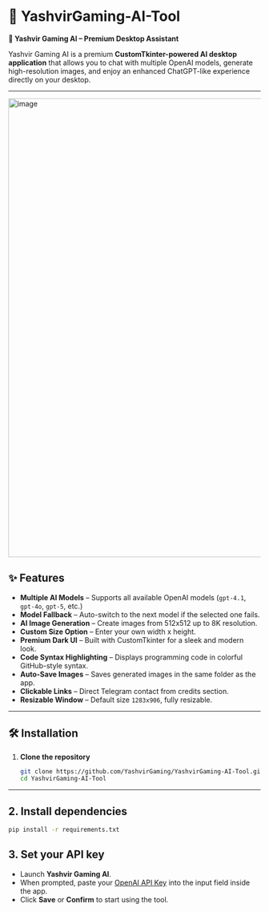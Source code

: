 # 🎯 YashvirGaming-AI-Tool

**🧠 Yashvir Gaming AI – Premium Desktop Assistant**

Yashvir Gaming AI is a premium **CustomTkinter-powered AI desktop application** that allows you to chat with multiple OpenAI models, generate high-resolution images, and enjoy an enhanced ChatGPT-like experience directly on your desktop.

---

<img width="1261" height="916" alt="image" src="https://github.com/user-attachments/assets/3b6d98db-2423-4c67-a6e4-d6749f353c3b" />


## ✨ Features
- **Multiple AI Models** – Supports all available OpenAI models (`gpt-4.1`, `gpt-4o`, `gpt-5`, etc.)
- **Model Fallback** – Auto-switch to the next model if the selected one fails.
- **AI Image Generation** – Create images from 512x512 up to 8K resolution.
- **Custom Size Option** – Enter your own width x height.
- **Premium Dark UI** – Built with CustomTkinter for a sleek and modern look.
- **Code Syntax Highlighting** – Displays programming code in colorful GitHub-style syntax.
- **Auto-Save Images** – Saves generated images in the same folder as the app.
- **Clickable Links** – Direct Telegram contact from credits section.
- **Resizable Window** – Default size `1283x906`, fully resizable.

---

## 🛠 Installation
1. **Clone the repository**
   ```bash
   git clone https://github.com/YashvirGaming/YashvirGaming-AI-Tool.git
   cd YashvirGaming-AI-Tool

---

## 2. **Install dependencies**
```bash
pip install -r requirements.txt
```

## 3. **Set your API key**
- Launch **Yashvir Gaming AI**.
- When prompted, paste your [OpenAI API Key](https://platform.openai.com/account/api-keys) into the input field inside the app.
- Click **Save** or **Confirm** to start using the tool.

